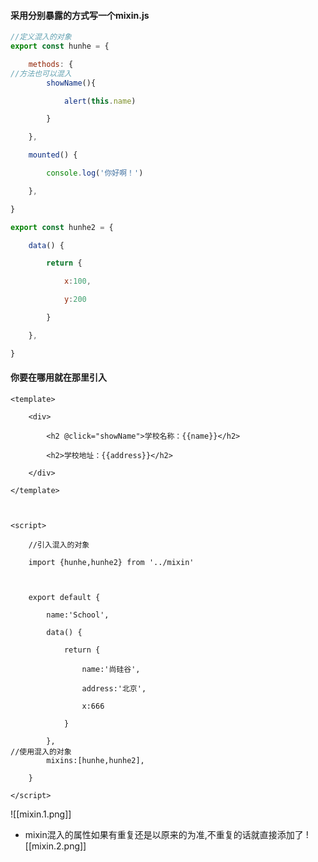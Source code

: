 #### 采用分别暴露的方式写一个mixin.js
```js
//定义混入的对象
export const hunhe = {

    methods: {
//方法也可以混入
        showName(){

            alert(this.name)

        }

    },

    mounted() {

        console.log('你好啊！')

    },

}

export const hunhe2 = {

    data() {

        return {

            x:100,

            y:200

        }

    },

}
```
#### 你要在哪用就在那里引入
```vue
<template>

    <div>

        <h2 @click="showName">学校名称：{{name}}</h2>

        <h2>学校地址：{{address}}</h2>

    </div>

</template>

  

<script>

    //引入混入的对象

    import {hunhe,hunhe2} from '../mixin'

  

    export default {

        name:'School',

        data() {

            return {

                name:'尚硅谷',

                address:'北京',

                x:666

            }

        },
//使用混入的对象
        mixins:[hunhe,hunhe2],

    }

</script>
```
![[mixin.1.png]]
- mixin混入的属性如果有重复还是以原来的为准,不重复的话就直接添加了
![[mixin.2.png]]
